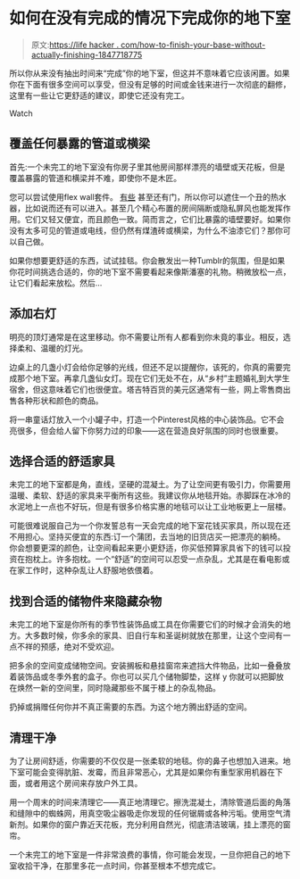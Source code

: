 # 如何在没有完成的情况下完成你的地下室

> 原文:[https://life hacker . com/how-to-finish-your-base-without-actually-finishing-1847718775](https://lifehacker.com/how-to-finish-your-basement-without-actually-finishing-1847718775)

所以你从来没有抽出时间来“完成”你的地下室，但这并不意味着它应该闲置。如果你在下面有很多空间可以享受，但没有足够的时间或金钱来进行一次彻底的翻修，这里有一些让它更舒适的建议，即使它还没有完工。

Watch

## **覆盖任何暴露的管道或横梁**

首先:一个未完工的地下室没有你房子里其他房间那样漂亮的墙壁或天花板，但是覆盖暴露的管道和横梁并不难，即使你不是木匠。

您可以尝试使用flex wall套件。 [有些](https://www.everblocksystems.com/everpanel-76-x-7-wall-kit-w-door/?utm_term=&utm_campaign=BLOCKS+-+Smart+Shopping&utm_source=adwords&utm_medium=ppc&hsa_acc=9918802808&hsa_cam=10640956536&hsa_grp=105965212300&hsa_ad=451199105683&hsa_src=u&hsa_tgt=pla-1395016095599&hsa_kw=&hsa_mt=&hsa_net=adwords&hsa_ver=3&gclid=CjwKCAjwhaaKBhBcEiwA8acsHLWblfVW3v7nvVBWJkV4WEbpSz37oPmuabEQkjIPgfhoKJYh27S3sBoCwWkQAvD_BwE) 甚至还有门，所以你可以遮住一个丑的热水器，比如说而还有可以进入。甚至几个精心布置的房间隔断或隐私屏风也能发挥作用。它们又轻又便宜，而且颜色一致。简而言之，它们比暴露的墙壁要好。如果你没有太多可见的管道或电线，但仍然有煤渣砖或横梁，为什么不油漆它们？那你可以自己做。

如果你想要更舒适的东西，试试挂毯。你会散发出一种Tumblr的氛围，但是如果你花时间挑选合适的，你的地下室不需要看起来像斯潘塞的礼物。稍微放松一点，让它们看起来放松。然后…

## **添加右灯**

明亮的顶灯通常是在这里移动。你不需要让所有人都看到你未竟的事业。相反，选择柔和、温暖的灯光。

边桌上的几盏小灯会给你足够的光线，但还不足以提醒你，该死的，你真的需要完成那个地下室。再拿几盏仙女灯。现在它们无处不在，从“乡村”主题婚礼到大学生宿舍，但这意味着它们也很便宜。塔吉特百货的美元区通常有一些，网上零售商出售各种形状和颜色的商品。

将一串童话灯放入一个小罐子中，打造一个Pinterest风格的中心装饰品。它不会亮很多，但会给人留下你努力过的印象——这在营造良好氛围的同时也很重要。

## **选择合适的舒适家具**

未完工的地下室都是角，直线，坚硬的混凝土。为了让空间更有吸引力，你需要用温暖、柔软、舒适的家具来平衡所有这些。我建议你从地毯开始。赤脚踩在冰冷的水泥地上一点也不好玩，但是有很多价格实惠的地毯可以让工业地板更上一层楼。

可能很难说服自己为一个你发誓总有一天会完成的地下室花钱买家具，所以现在还不用担心。坚持买便宜的东西:订一个蒲团，去当地的旧货店买一把漂亮的躺椅。你会想要更深的颜色，让空间看起来更小更舒适，你买低预算家具省下的钱可以投资在抱枕上。许多抱枕。一个“舒适”的空间可以忍受一点杂乱，尤其是在看电影或在家工作时，这种杂乱让人舒服地依偎着。

## **找到合适的储物件来隐藏杂物**

未完工的地下室是你所有的季节性装饰品或工具在你需要它们的时候才会消失的地方。大多数时候，你多余的家具、旧自行车和圣诞树就放在那里，让这个空间有一点不祥的预感，绝对不受欢迎。

把多余的空间变成储物空间。安装搁板和悬挂窗帘来遮挡大件物品，比如一叠叠放着装饰品或冬季外套的盒子。你也可以买几个储物脚垫，这样 y 你就可以把脚放在焕然一新的空间里，同时隐藏那些不属于楼上的杂乱物品。

扔掉或捐赠任何你并不真正需要的东西。为这个地方腾出舒适的空间。

## **清理干净**

为了让房间舒适，你需要的不仅仅是一张柔软的地毯。你的鼻子也想加入进来。地下室可能会变得肮脏、发霉，而且非常恶心，尤其是如果你有重型家用机器在下面，或者用这个房间来存放户外工具。

用一个周末的时间来清理它——真正地清理它。擦洗混凝土，清除管道后面的角落和缝隙中的蜘蛛网，用真空吸尘器吸走你发现的任何锯屑或各种污垢。使用空气清新剂。如果你的窗户靠近天花板，充分利用自然光，彻底清洁玻璃，挂上漂亮的窗帘。

一个未完工的地下室是一件非常浪费的事情，你可能会发现，一旦你把自己的地下室收拾干净，在那里多花一点时间，你甚至根本不想完成它。